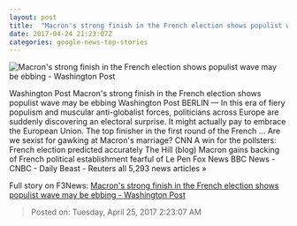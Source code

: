 ```yaml
---
layout: post
title:  "Macron's strong finish in the French election shows populist wave may be ebbing - Washington Post"
date: 2017-04-24 21:23:07Z
categories: google-news-top-stories
---
```


![Macron's strong finish in the French election shows populist wave may be ebbing - Washington Post](https://img.washingtonpost.com/rf/image_1484w/2010-2019/WashingtonPost/2017/04/24/Foreign/Images/2017-04-24T083838Z_283943724_RC1761C942C0_RTRMADP_3_FRANCE-ELECTION-MARKETS.jpg)

Washington Post Macron's strong finish in the French election shows populist wave may be ebbing Washington Post BERLIN — In this era of fiery populism and muscular anti-globalist forces, politicians across Europe are suddenly discovering an electoral surprise. It might actually pay to embrace the European Union. The top finisher in the first round of the French ... Are we sexist for gawking at Macron's marriage? CNN A win for the pollsters: French election predicted accurately The Hill (blog) Macron gains backing of French political establishment fearful of Le Pen Fox News BBC News - CNBC - Daily Beast - Reuters all 5,293 news articles »


Full story on F3News: [Macron's strong finish in the French election shows populist wave may be ebbing - Washington Post](http://www.f3nws.com/n/vKCJCC)

> Posted on: Tuesday, April 25, 2017 2:23:07 AM

